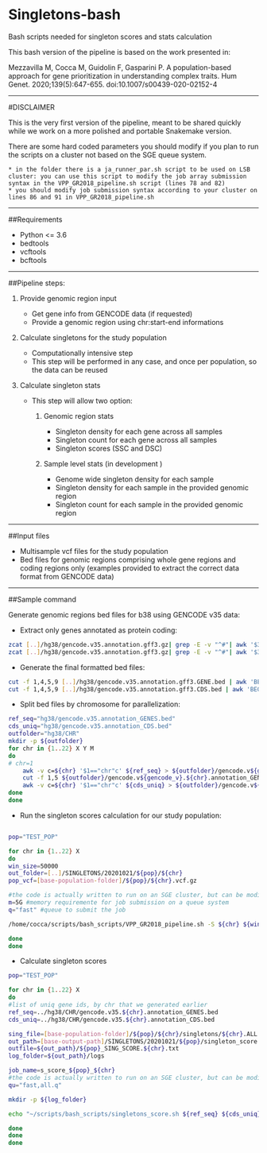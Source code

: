 # Singletons-bash
Bash scripts needed for singleton scores and stats calculation

This bash version of the pipeline is based on the work presented in:

Mezzavilla M, Cocca M, Guidolin F, Gasparini P. A population-based approach for gene prioritization in understanding complex traits. Hum Genet. 2020;139(5):647-655. doi:10.1007/s00439-020-02152-4

---
#DISCLAIMER

This is the very first version of the pipeline, meant to be shared quickly while we work on a more polished and portable Snakemake version.

There are some hard coded parameters you should modify if you plan to run the scripts on a cluster not based on the SGE queue system.
	
	* in the folder there is a ja_runner_par.sh script to be used on LSB cluster: you can use this script to modify the job array submission syntax in the VPP_GR2018_pipeline.sh script (lines 78 and 82)
	* you should modify job submission syntax according to your cluster on lines 86 and 91 in VPP_GR2018_pipeline.sh


---
##Requirements

+ Python <= 3.6
+ bedtools
+ vcftools
+ bcftools

---

##Pipeline steps:

1. Provide genomic region input
	* Get gene info from GENCODE data (if requested)
	* Provide a genomic region using chr:start-end informations

2. Calculate singletons for the study population
	* Computationally intensive step
	* This step will be performed in any case, and once per population, so the data can be reused

3. Calculate singleton stats
	+ This step will allow two option:
		1. Genomic region stats
			+ Singleton density for each gene across all samples
			+ Singleton count for each gene across all samples
			+ Singleton scores (SSC and DSC)
			
		2. Sample level stats (in development )
			+ Genome wide singleton density for each sample
			+ Singleton density for each sample in the provided genomic region
			+ Singleton count for each sample in the provided genomic region

---
##Input files

+ Multisample vcf files for the study population
+ Bed files for genomic regions comprising whole gene regions and coding regions only (examples provided to extract the correct data format from GENCODE data)

---
##Sample command

Generate genomic regions bed files for b38 using GENCODE v35 data:

* Extract only genes annotated as protein coding:

```bash
zcat [..]/hg38/gencode.v35.annotation.gff3.gz| grep -E -v "^#"| awk '$3=="gene"'| fgrep "protein_coding" > [..]/hg38/gencode.v35.annotation.gff3.GENE.bed
zcat [..]/hg38/gencode.v35.annotation.gff3.gz| grep -E -v "^#"| awk '$3=="CDS"'| fgrep "transcript_type=protein_coding" > [..]/hg38/gencode.v35.annotation.gff3.CDS.bed
```

* Generate the final formatted bed files:

```bash
cut -f 1,4,5,9 [..]/hg38/gencode.v35.annotation.gff3.GENE.bed | awk 'BEGIN{OFS="\t"}{split($4,a,";");split(a[2],g,"=");split(a[4],n,"="); print $1,$2,$3,n[2],g[2]}' > [..]/hg38/gencode.v35.annotation_GENES.bed
cut -f 1,4,5,9 [..]/hg38/gencode.v35.annotation.gff3.CDS.bed | awk 'BEGIN{OFS="\t"}{split($4,a,";");split(a[3],g,"=");split(a[6],n,"=");split(a[2],p,"=");split(a[4],t,"="); print $1,$2,$3,n[2],g[2],p[2],t[2]}' > [..]/hg38/gencode.v35.annotation_CDS.bed
```

* Split bed files by chromosome for parallelization:

```bash
ref_seq="hg38/gencode.v35.annotation_GENES.bed"
cds_uniq="hg38/gencode.v35.annotation_CDS.bed"
outfolder="hg38/CHR"
mkdir -p ${outfolder}
for chr in {1..22} X Y M
do
# chr=1
    awk -v c=${chr} '$1=="chr"c' ${ref_seq} > ${outfolder}/gencode.v${gencode_v}.${chr}.annotation_GENES.bed
    cut -f 1,5 ${outfolder}/gencode.v${gencode_v}.${chr}.annotation_GENES.bed > ${outfolder}/gencode.v${gencode_v}.${chr}.GENES.bed
    awk -v c=${chr} '$1=="chr"c' ${cds_uniq} > ${outfolder}/gencode.v${gencode_v}.${chr}.annotation_CDS.bed
done
done
```


* Run the singleton scores calculation for our study population:

```bash

pop="TEST_POP"

for chr in {1..22} X
do
win_size=50000
out_folder=[..]/SINGLETONS/20201021/${pop}/${chr}
pop_vcf=[base-population-folder]/${pop}/${chr}.vcf.gz

#the code is actually written to run on an SGE cluster, but can be modified to run on all sort of clusters
m=5G #memory requiremente for job submission on a queue system
q="fast" #queue to submit the job

/home/cocca/scripts/bash_scripts/VPP_GR2018_pipeline.sh -S ${chr} ${win_size} ${out_folder} ${pop_vcf} ${m} ${q}

done
done

```

* Calculate singleton scores

```bash
pop="TEST_POP"

for chr in {1..22} X   
do
#list of uniq gene ids, by chr that we generated earlier
ref_seq=../hg38/CHR/gencode.v35.${chr}.annotation_GENES.bed
cds_uniq=../hg38/CHR/gencode.v35.${chr}.annotation_CDS.bed

sing_file=[base-population-folder]/${pop}/${chr}/singletons/${chr}.ALL.samples.singletons #this file come from the previous step
out_path=[base-output-path]/SINGLETONS/20201021/${pop}/singleton_score
outfile=${out_path}/${pop}_SING_SCORE.${chr}.txt
log_folder=${out_path}/logs

job_name=s_score_${pop}_${chr}
#the code is actually written to run on an SGE cluster, but can be modified to run on all sort of clusters
qu="fast,all.q"

mkdir -p ${log_folder}

echo "~/scripts/bash_scripts/singletons_score.sh ${ref_seq} ${cds_uniq} ${sing_file} ${outfile} POP"|qsub -o ${log_folder}/\$JOB_ID_${pop}_${chr}.log -e ${log_folder}/\$JOB_ID_${pop}_${chr}.e -V -N ${job_name} -l h_vmem=4G -q ${qu}

done
done
done
```
